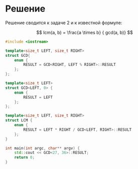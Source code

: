 # Решение

Решение сводится к задаче 2 и к известной формуле:

$$
lcm(a, b) = \frac{a \times b} { gcd(a, b)}
$$

```cpp
#include <iostream>

template<size_t LEFT, size_t RIGHT>
struct GCD{
    enum {
        RESULT = GCD<RIGHT, LEFT % RIGHT>::RESULT
    };
};

template<size_t LEFT>
struct GCD<LEFT, 0> {
    enum {
        RESULT = LEFT
    };
};

template<size_t LEFT, size_t RIGHT>
struct LCM {
    enum {
        RESULT = LEFT * RIGHT / GCD<LEFT, RIGHT>::RESULT
    };
}

int main(int argc, char** argv) {
    std::cout << GCD<27, 36>::RESULT;
    return 0;
}
```




